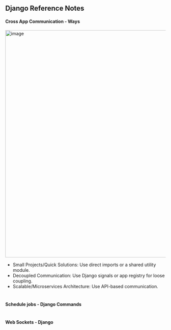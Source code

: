 ## Django Reference Notes

#### Cross App Communication - Ways
<img width="712" alt="image" src="https://github.com/user-attachments/assets/2dde2a22-cad0-4ce6-974a-a3e9c946693c" />


- Small Projects/Quick Solutions: Use direct imports or a shared utility module.
- Decoupled Communication: Use Django signals or app registry for loose coupling.
- Scalable/Microservices Architecture: Use API-based communication.

#

#### Schedule jobs - Django Commands

#
#### Web Sockets - Django
